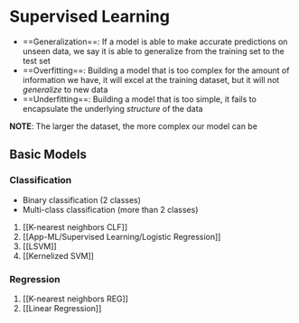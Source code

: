 # Supervised Learning

- ==Generalization==: If a model is able to make accurate predictions on unseen data, we say it is able to generalize from the training set to the test set
- ==Overfitting==: Building a model that is too complex for the amount of information we have, it will excel at the training dataset, but it will not _generalize_ to new data
- ==Underfitting==: Building a model that is too simple, it fails to encapsulate the underlying _structure_ of the data

**NOTE**: The larger the dataset, the more complex our model can be

## Basic Models

### Classification

- Binary classification (2 classes)
- Multi-class classification (more than 2 classes)

1. [[K-nearest neighbors CLF]]
2. [[App-ML/Supervised Learning/Logistic Regression]]
3. [[LSVM]]
4. [[Kernelized SVM]]

### Regression

1. [[K-nearest neighbors REG]]
2. [[Linear Regression]]

